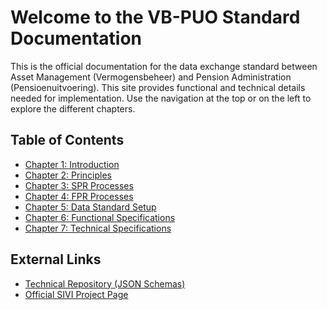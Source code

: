 # Welcome to the VB-PUO Standard Documentation
This is the official documentation for the data exchange standard between Asset Management (Vermogensbeheer) and Pension Administration (Pensioenuitvoering).
This site provides functional and technical details needed for implementation. Use the navigation at the top or on the left to explore the different chapters.

## Table of Contents
*   [Chapter 1: Introduction](chapter-1-introduction.md)
*   [Chapter 2: Principles](chapter-2-principles.md)
*   [Chapter 3: SPR Processes](chapter-3-spr-processes.md)
*   [Chapter 4: FPR Processes](chapter-4-fpr-processes.md)
*   [Chapter 5: Data Standard Setup](chapter-5-data-standard-setup.md)
*   [Chapter 6: Functional Specifications](chapter-6-functional-specs.md)
*   [Chapter 7: Technical Specifications](chapter-7-tech-specs.md)

## External Links
*   [Technical Repository (JSON Schemas)](https://github.com/dma61/VBPUOdsk)
*   [Official SIVI Project Page](https://www.sivi.org/pensioen/standaard-data-uitwisseling-vermogensbeheer-en-pensioenuitvoering/)